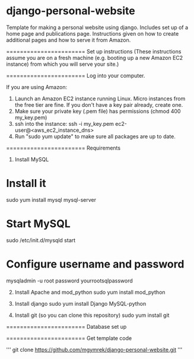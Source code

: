 django-personal-website
=======================

Template for making a personal website using django. Includes set up of a home page and publications page. Instructions given on how to create additional pages and how to serve it from Amazon.

=======================
Set up instructions
(These instructions assume you are on a fresh machine (e.g. booting up a new Amazon EC2 instance) from which you will serve your site.)

=======================
Log into your computer.

If you are using Amazon:
1. Launch an Amazon EC2 instance running Linux. Micro instances from the free tier are fine. If you don't have a key pair already, create one.
2. Make sure your private key (.pem file) has permissions (chmod 400 my_key.pem)
3. ssh into the instance: ssh -i my_key.pem ec2-user@<aws_ec2_instance_dns>
4. Run "sudo yum update" to make sure all packages are up to date.

=======================
Requirements

1. Install MySQL
# Install it
sudo yum install mysql mysql-server
# Start MySQL
sudo /etc/init.d/mysqld start
# Configure username and password
mysqladmin -u root password yourrootsqlpassword

2. Install Apache and mod_python
sudo yum install mod_python

3. Install django
sudo yum install Django MySQL-python

4. Install git (so you can clone this repository)
sudo yum install git

=======================
Database set up

=======================
Get template code

'''
git clone https://github.com/mgymrek/django-personal-website.git
'''





